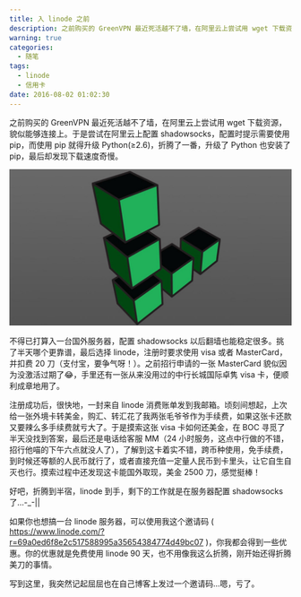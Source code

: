```yaml
---
title: 入 linode 之前
description: 之前购买的 GreenVPN 最近死活越不了墙，在阿里云上尝试用 wget 下载资源，貌似能够连接上。于是尝试在阿里云上配置 shadowsocks，配置时提示需要使用 pip，而使用 pip 就得升级 Python(≥2.6)，折腾了一番，升级了 Python 也安装了 pip，最后却发现下载速度奇慢。
warning: true
categories:
  - 随笔
tags:
  - linode
  - 信用卡
date: 2016-08-02 01:02:30
---
```



之前购买的 GreenVPN 最近死活越不了墙，在阿里云上尝试用 wget 下载资源，貌似能够连接上。于是尝试在阿里云上配置 shadowsocks，配置时提示需要使用 pip，而使用 pip 就得升级 Python(≥2.6)，折腾了一番，升级了 Python 也安装了 pip，最后却发现下载速度奇慢。

<!--more-->

![Linode](/blogimgs/2016/08/02/6c0378f8gw1f6eqkrtkhdj20p00dwwev.jpg)<!--<source src="http://ww2.sinaimg.cn/large/6c0378f8gw1f6eqkrtkhdj20p00dwwev.jpg">-->

不得已打算入一台国外服务器，配置 shadowsocks 以后翻墙也能稳定很多。挑了半天哪个更靠谱，最后选择 linode，注册时要求使用 visa 或者 MasterCard，并扣费 20 刀（支付宝，要争气呀！）。之前招行申请的一张 MasterCard 貌似因为没激活过期了😂，手里还有一张从来没用过的中行长城国际卓隽 visa 卡，便顺利成章地用了。

注册成功后，很快地，一封来自 linode 消费账单发到我邮箱。顷刻间想起，上次给一张外境卡转美金，购汇、转汇花了我两张毛爷爷作为手续费，如果这张卡还款又要辣么多手续费就亏大了。于是摸索这张 visa 卡如何还美金，在 BOC 寻觅了半天没找到答案，最后还是电话给客服 MM（24 小时服务，这点中行做的不错，招行他喵的下午六点就没人了），了解到这卡着实不错，跨币种使用，免手续费，到时候还等额的人民币就行了，或者直接充值一定量人民币到卡里头，让它自生自灭也行。摸索过程中还发现这卡能国外取现，美金 2500 刀，感觉挺棒！

好吧，折腾到半宿，linode 到手，剩下的工作就是在服务器配置 shadowsocks 了…-_-||

如果你也想搞一台 linode 服务器，可以使用我这个邀请码 ( https://www.linode.com/?r=69a0ed6f8e2c517588995a35654384774d49bc07 )，你我都会得到一些优惠。你的优惠就是免费使用 linode 90 天，也不用像我这么折腾，刚开始还得折腾美刀的事情。

写到这里，我突然记起屈屈也在自己博客上发过一个邀请码...嗯，亏了。
